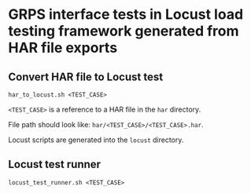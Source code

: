
# GRPS interface tests in Locust load testing framework generated from HAR file exports

## Convert HAR file to Locust test

```shell
har_to_locust.sh <TEST_CASE>
```

`<TEST_CASE>` is a reference to a HAR file in the `har` directory.

File path should look like: `har/<TEST_CASE>/<TEST_CASE>.har`.

Locust scripts are generated into the `locust` directory.

## Locust test runner

```shell
locust_test_runner.sh <TEST_CASE>
```
